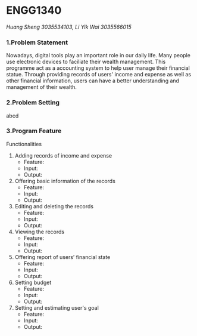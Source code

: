 # __ENGG1340__
*Huang Sheng 3035534103, Li Yik Wai 3035566015*

### **1.Problem Statement**
  Nowadays, digital tools play an important role in our daily life. Many people use electronic devices to faciliate their wealth management.
  This programme act as a accounting system to help user manage their financial statue. Through providing records of users' income and expense as well as other financial information, users can have a better understanding and management of their wealth. 
  
### **2.Problem Setting**
  abcd

### **3.Program Feature**
  Functionalities
  1. Adding records of income and expense
     - Feature:
     - Input:
     - Output:
  2. Offering basic information of the records
     - Feature:
     - Input:
     - Output:
  3. Editing and deleting the records 
     - Feature:
     - Input:
     - Output:
  4. Viewing the records
     - Feature:
     - Input:
     - Output:
  5. Offering report of users’ financial state
     - Feature:
     - Input:
     - Output:
  6. Setting budget
     - Feature:
     - Input:
     - Output:
  7. Setting and estimating user's goal
     - Feature:
     - Input:
     - Output:
